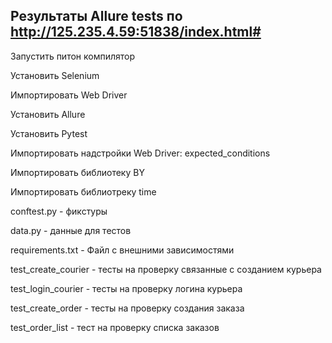 ## Результаты Allure tests по http://125.235.4.59:51838/index.html#

Запустить питон компилятор

Установить Selenium

Импортировать Web Driver

Установить Allure

Установить Pytest

Импортировать надстройки Web Driver: expected_conditions

Импортировать библиотеку BY

Импортировать библиотреку time


conftest.py - фикстуры

data.py - данные для тестов

requirements.txt - Файл с внешними зависимостями

test_create_courier - тесты на проверку связанные с созданием курьера

test_login_courier - тесты на проверку логина курьера

test_create_order - тесты на проверку создания заказа

test_order_list - тест на проверку списка заказов